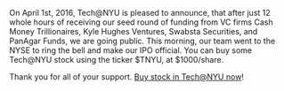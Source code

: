 On April 1st, 2016, Tech@NYU is pleased to announce, that after just 12 whole hours of receiving our seed round of funding from VC firms Cash Money Trillionaires, Kyle Hughes Ventures,  Swabsta Securities, and PanAgar Funds, we are going public. This morning, our team went to the NYSE to ring the bell and make our IPO official. You can buy some Tech@NYU stock using the ticker $TNYU, at $1000/share.

Thank you for all of your support. [Buy stock in Tech@NYU now](https://venmo.com/?txn=pay&recipients=techatnyu&amount=10&note=for%20going%20public!!!!&audience=public)!
